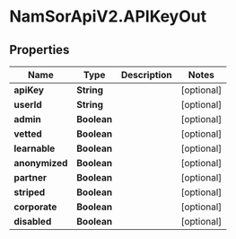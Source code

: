 # NamSorApiV2.APIKeyOut

## Properties
Name | Type | Description | Notes
------------ | ------------- | ------------- | -------------
**apiKey** | **String** |  | [optional] 
**userId** | **String** |  | [optional] 
**admin** | **Boolean** |  | [optional] 
**vetted** | **Boolean** |  | [optional] 
**learnable** | **Boolean** |  | [optional] 
**anonymized** | **Boolean** |  | [optional] 
**partner** | **Boolean** |  | [optional] 
**striped** | **Boolean** |  | [optional] 
**corporate** | **Boolean** |  | [optional] 
**disabled** | **Boolean** |  | [optional] 


